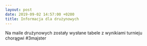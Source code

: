 ```yaml
---
layout: post
date: 2019-09-02 14:57:00 +0200
title: Informacja dla drużynowych
---
```

Na maile drużynowych zostały wysłane tabele z wynikiami turnieju chorągwi
#3majster